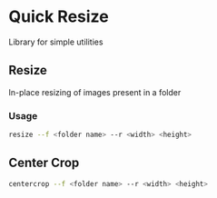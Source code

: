 # Quick Resize

Library for simple utilities

## Resize

In-place resizing of images present in a folder

### Usage
```bash
resize --f <folder name> --r <width> <height>
```

## Center Crop
```bash
centercrop --f <folder name> --r <width> <height>
```